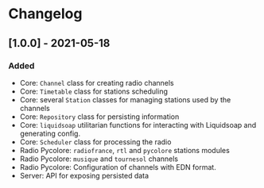 # Changelog

## [1.0.0] - 2021-05-18

### Added

- Core: `Channel` class for creating radio channels
- Core: `Timetable` class for stations scheduling
- Core: several `Station` classes for managing stations used by the channels
- Core: `Repository` class for persisting information
- Core: `liquidsoap` utilitarian functions for interacting with Liquidsoap
  and generating config.
- Core: `Scheduler` class for processing the radio
- Radio Pycolore: `radiofrance`, `rtl` and `pycolore` stations modules
- Radio Pycolore: `musique` and `tournesol` channels
- Radio Pycolore: Configuration of channels with EDN format.
- Server: API for exposing persisted data
